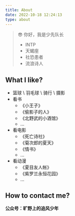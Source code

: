 ```yaml
---
title: About
date: 2022-10-18 12:24:13
type: about
---
```


> 😎 你好，我是少先队长
>
> - INTP
> - 天蝎座
> - 社恐患者
> - 流浪诗人

## What I like?

- 篮球 \ 羽毛球 \ 骑行 \ 摄影
- 看书
  - 《小王子》
  - 《偷影子的人》
  - 《北野武的小酒馆》
  - ...
- 看电影
  - 《死亡诗社》
  - 《菊次郎的夏天》
  - 《情书》
  - ...
- 看动漫
  - 《夏目友人帐》
  - 《紫罗兰永恒花园》
  - ...

## How to contact me?

**公众号：旷野上的追风少年**